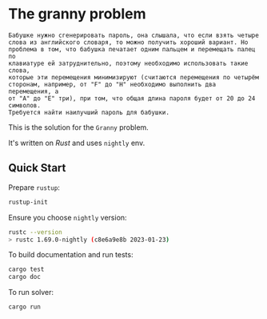 # The granny problem

````
Бабушке нужно сгенерировать пароль, она слышала, что если взять четыре
слова из английского словаря, то можно получить хороший вариант. Но
проблема в том, что бабушка печатает одним пальцем и перемещать палец по
клавиатуре ей затруднительно, поэтому необходимо использовать такие слова,
которые эти перемещения минимизируют (считаются перемещения по четырём
сторонам, например, от "F" до "H" необходимо выполнить два перемещения, а
от "A" до "E" три), при том, что общая длина пароля будет от 20 до 24 символов.
Требуется найти наилучший пароль для бабушки.
````

This is the solution for the `Granny` problem.

It's written on *Rust* and uses `nightly` env.

## Quick Start

Prepare `rustup`:

```sh
rustup-init
```

Ensure you choose `nightly` version:

```sh
rustc --version
> rustc 1.69.0-nightly (c8e6a9e8b 2023-01-23)
```

To build documentation and run tests:

```sh
cargo test
cargo doc
```

To run solver:

```
cargo run
```
